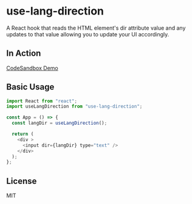 # use-lang-direction

A React hook that reads the HTML element's dir attribute value and any updates to that value allowing you to update your UI accordingly.

## In Action

[CodeSandbox Demo](https://codesandbox.io/s/uselangdirection-ditky)

## Basic Usage

```JavaScript
import React from "react";
import useLangDirection from "use-lang-direction";

const App = () => {
  const langDir = useLangDirection();

  return (
    <div >
      <input dir={langDir} type="text" />
    </div>
  );
};

```

## License

MIT
